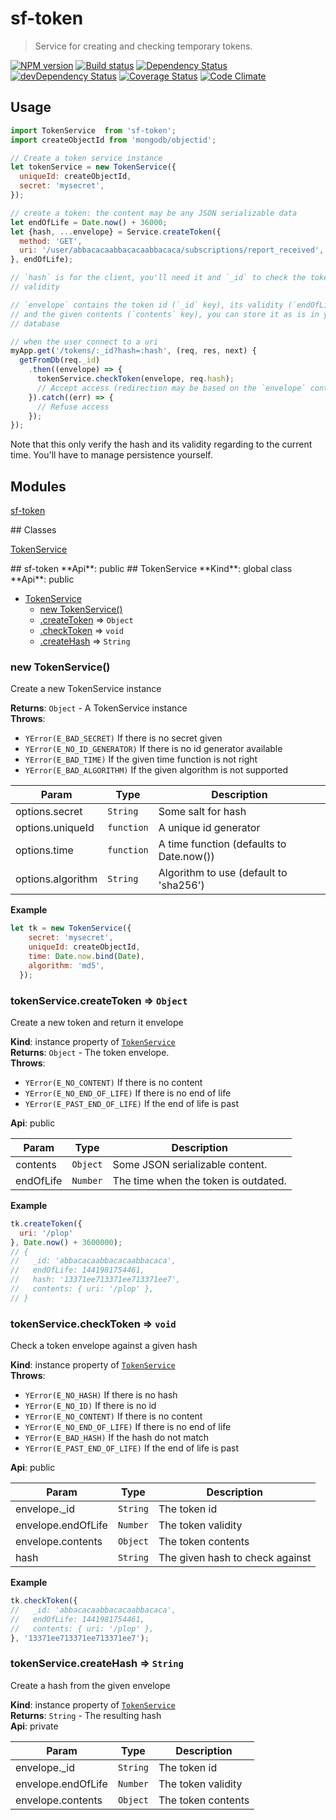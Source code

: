 # sf-token
> Service for creating and checking temporary tokens.

[![NPM version](https://badge.fury.io/js/sf-token.svg)](https://npmjs.org/package/sf-token) [![Build status](https://secure.travis-ci.org/SimpliField/sf-token.svg)](https://travis-ci.org/SimpliField/sf-token) [![Dependency Status](https://david-dm.org/SimpliField/sf-token.svg)](https://david-dm.org/SimpliField/sf-token) [![devDependency Status](https://david-dm.org/SimpliField/sf-token/dev-status.svg)](https://david-dm.org/SimpliField/sf-token#info=devDependencies) [![Coverage Status](https://coveralls.io/repos/SimpliField/sf-token/badge.svg?branch=master)](https://coveralls.io/r/SimpliField/sf-token?branch=master) [![Code Climate](https://codeclimate.com/github/SimpliField/sf-token.svg)](https://codeclimate.com/github/SimpliField/sf-token)

## Usage

```js
import TokenService  from 'sf-token';
import createObjectId from 'mongodb/objectid';

// Create a token service instance
let tokenService = new TokenService({
  uniqueId: createObjectId,
  secret: 'mysecret',
});

// create a token: the content may be any JSON serializable data
let endOfLife = Date.now() + 36000;
let {hash, ...envelope} = Service.createToken({
  method: 'GET',
  uri: '/user/abbacacaabbacacaabbacaca/subscriptions/report_received',
}, endOfLife);

// `hash` is for the client, you'll need it and `_id` to check the token
// validity

// `envelope` contains the token id (`_id` key), its validity (`endOfLife` key)
// and the given contents (`contents` key), you can store it as is in your
// database

// when the user connect to a uri
myApp.get('/tokens/:_id?hash=:hash', (req, res, next) {
  getFromDb(req._id)
    .then((envelope) => {
      tokenService.checkToken(envelope, req.hash);
      // Accept access (redirection may be based on the `envelope` contents )
    }).catch((err) => {
      // Refuse access
    });
});

```

Note that this only verify the hash and its validity regarding to the current
 time. You'll have to manage persistence yourself.

## Modules
 <dl>
 <dt><a href="#module_sf-token">sf-token</a></dt>
 <dd></dd>
 </dl>
 ## Classes
 <dl>
 <dt><a href="#TokenService">TokenService</a></dt>
 <dd></dd>
 </dl>
 <a name="module_sf-token"></a>
 ## sf-token
 **Api**: public  
 <a name="TokenService"></a>
 ## TokenService
 **Kind**: global class  
 **Api**: public  

 * [TokenService](#TokenService)
   * [new TokenService()](#new_TokenService_new)
   * [.createToken](#TokenService+createToken) ⇒ <code>Object</code>
   * [.checkToken](#TokenService+checkToken) ⇒ <code>void</code>
   * [.createHash](#TokenService+createHash) ⇒ <code>String</code>

 <a name="new_TokenService_new"></a>
 ### new TokenService()
 Create a new TokenService instance

 **Returns**: <code>Object</code> - A TokenService instance  
 **Throws**:

 - <code>YError(E_BAD_SECRET)</code> If there is no secret given
 - <code>YError(E_NO_ID_GENERATOR)</code> If there is no id generator available
 - <code>YError(E_BAD_TIME)</code> If the given time function is not right
 - <code>YError(E_BAD_ALGORITHM)</code> If the given algorithm is not supported


 | Param | Type | Description |
 | --- | --- | --- |
 | options.secret | <code>String</code> | Some salt for hash |
 | options.uniqueId | <code>function</code> | A unique id generator |
 | options.time | <code>function</code> | A time function (defaults to Date.now()) |
 | options.algorithm | <code>String</code> | Algorithm to use (default to 'sha256') |

 **Example**  
 ```js
 let tk = new TokenService({
     secret: 'mysecret',
     uniqueId: createObjectId,
     time: Date.now.bind(Date),
     algorithm: 'md5',
   });
 ```
 <a name="TokenService+createToken"></a>
 ### tokenService.createToken ⇒ <code>Object</code>
 Create a new token and return it envelope

 **Kind**: instance property of <code>[TokenService](#TokenService)</code>  
 **Returns**: <code>Object</code> - The token envelope.  
 **Throws**:

 - <code>YError(E_NO_CONTENT)</code> If there is no content
 - <code>YError(E_NO_END_OF_LIFE)</code> If there is no end of life
 - <code>YError(E_PAST_END_OF_LIFE)</code> If the end of life is past

 **Api**: public  

 | Param | Type | Description |
 | --- | --- | --- |
 | contents | <code>Object</code> | Some JSON serializable content. |
 | endOfLife | <code>Number</code> | The time when the token is outdated. |

 **Example**  
 ```js
 tk.createToken({
   uri: '/plop'
 }, Date.now() + 3600000);
 // {
 //   _id: 'abbacacaabbacacaabbacaca',
 //   endOfLife: 1441981754461,
 //   hash: '13371ee713371ee713371ee7',
 //   contents: { uri: '/plop' },
 // }
 ```
 <a name="TokenService+checkToken"></a>
 ### tokenService.checkToken ⇒ <code>void</code>
 Check a token envelope against a given hash

 **Kind**: instance property of <code>[TokenService](#TokenService)</code>  
 **Throws**:

 - <code>YError(E_NO_HASH)</code> If there is no hash
 - <code>YError(E_NO_ID)</code> If there is no id
 - <code>YError(E_NO_CONTENT)</code> If there is no content
 - <code>YError(E_NO_END_OF_LIFE)</code> If there is no end of life
 - <code>YError(E_BAD_HASH)</code> If the hash do not match
 - <code>YError(E_PAST_END_OF_LIFE)</code> If the end of life is past

 **Api**: public  

 | Param | Type | Description |
 | --- | --- | --- |
 | envelope._id | <code>String</code> | The token id |
 | envelope.endOfLife | <code>Number</code> | The token validity |
 | envelope.contents | <code>Object</code> | The token contents |
 | hash | <code>String</code> | The given hash to check against |

 **Example**  
 ```js
 tk.checkToken({
 //   _id: 'abbacacaabbacacaabbacaca',
 //   endOfLife: 1441981754461,
 //   contents: { uri: '/plop' },
 }, '13371ee713371ee713371ee7');
 ```
 <a name="TokenService+createHash"></a>
 ### tokenService.createHash ⇒ <code>String</code>
 Create a hash from the given envelope

 **Kind**: instance property of <code>[TokenService](#TokenService)</code>  
 **Returns**: <code>String</code> - The resulting hash  
 **Api**: private  

 | Param | Type | Description |
 | --- | --- | --- |
 | envelope._id | <code>String</code> | The token id |
 | envelope.endOfLife | <code>Number</code> | The token validity |
 | envelope.contents | <code>Object</code> | The token contents |
